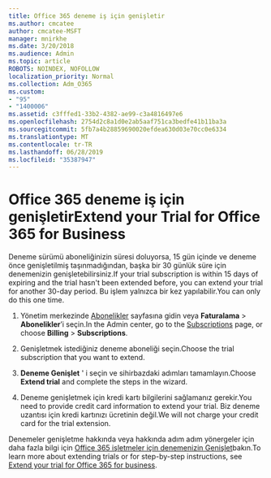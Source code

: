 ```yaml
---
title: Office 365 deneme iş için genişletir
ms.author: cmcatee
author: cmcatee-MSFT
manager: mnirkhe
ms.date: 3/20/2018
ms.audience: Admin
ms.topic: article
ROBOTS: NOINDEX, NOFOLLOW
localization_priority: Normal
ms.collection: Adm_O365
ms.custom:
- "95"
- "1400006"
ms.assetid: c3fffed1-33b2-4382-ae99-c3a4816497e6
ms.openlocfilehash: 2754d2c8a1d0e2ab5aaf751ca3bedfe41b11ba3a
ms.sourcegitcommit: 5fb7a4b28859690020efdea630d03e70cc0e6334
ms.translationtype: MT
ms.contentlocale: tr-TR
ms.lasthandoff: 06/28/2019
ms.locfileid: "35387947"
---
```

# <a name="extend-your-trial-for-office-365-for-business"></a><span data-ttu-id="fc977-102">Office 365 deneme iş için genişletir</span><span class="sxs-lookup"><span data-stu-id="fc977-102">Extend your Trial for Office 365 for Business</span></span>

<span data-ttu-id="fc977-103">Deneme sürümü aboneliğinizin süresi doluyorsa, 15 gün içinde ve deneme önce genişletilmiş taşınmadığından, başka bir 30 günlük süre için denemenizin genişletebilirsiniz.</span><span class="sxs-lookup"><span data-stu-id="fc977-103">If your trial subscription is within 15 days of expiring and the trial hasn't been extended before, you can extend your trial for another 30-day period.</span></span> <span data-ttu-id="fc977-104">Bu işlem yalnızca bir kez yapılabilir.</span><span class="sxs-lookup"><span data-stu-id="fc977-104">You can only do this one time.</span></span>
  
1. <span data-ttu-id="fc977-105">Yönetim merkezinde [Abonelikler](https://go.microsoft.com/fwlink/p/?linkid=842054) sayfasına gidin veya **Faturalama** \> **Abonelikler**’i seçin.</span><span class="sxs-lookup"><span data-stu-id="fc977-105">In the Admin center, go to the [Subscriptions](https://go.microsoft.com/fwlink/p/?linkid=842054) page, or choose **Billing** \> **Subscriptions**.</span></span>

2. <span data-ttu-id="fc977-106">Genişletmek istediğiniz deneme aboneliği seçin.</span><span class="sxs-lookup"><span data-stu-id="fc977-106">Choose the trial subscription that you want to extend.</span></span>

3. <span data-ttu-id="fc977-107">**Deneme Genişlet** ' i seçin ve sihirbazdaki adımları tamamlayın.</span><span class="sxs-lookup"><span data-stu-id="fc977-107">Choose **Extend trial** and complete the steps in the wizard.</span></span>

4. <span data-ttu-id="fc977-108">Deneme genişletmek için kredi kartı bilgilerini sağlamanız gerekir.</span><span class="sxs-lookup"><span data-stu-id="fc977-108">You need to provide credit card information to extend your trial.</span></span> <span data-ttu-id="fc977-109">Biz deneme uzantısı için kredi kartınızı ücretinin değil.</span><span class="sxs-lookup"><span data-stu-id="fc977-109">We will not charge your credit card for the trial extension.</span></span>

<span data-ttu-id="fc977-110">Denemeler genişletme hakkında veya hakkında adım adım yönergeler için daha fazla bilgi için [Office 365 işletmeler için denemenizin Genişlet](https://support.office.com/article/75533195-f1f6-4c2c-8ceb-0b5597790d7b)bakın.</span><span class="sxs-lookup"><span data-stu-id="fc977-110">To learn more about extending trials or for step-by-step instructions, see [Extend your trial for Office 365 for business](https://support.office.com/article/75533195-f1f6-4c2c-8ceb-0b5597790d7b).</span></span>
  